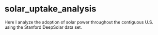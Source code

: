 # solar_uptake_analysis
Here I analyze the adoption of solar power throughout the contiguous U.S. using the Stanford DeepSolar data set.
